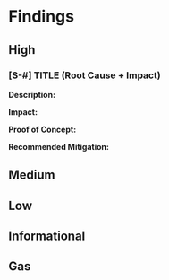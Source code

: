 # Findings

## High

### [S-#] TITLE (Root Cause + Impact)

**Description:**

**Impact:**

**Proof of Concept:**

**Recommended Mitigation:**

## Medium

## Low

## Informational

## Gas
